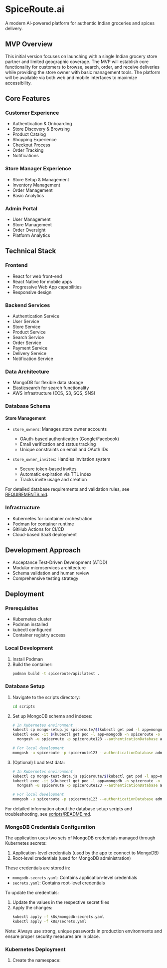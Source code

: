 # SpiceRoute.ai

A modern AI-powered platform for authentic Indian groceries and spices delivery.

## MVP Overview

This initial version focuses on launching with a single Indian grocery store partner and limited geographic coverage. The MVP will establish core functionality for customers to browse, search, order, and receive deliveries while providing the store owner with basic management tools. The platform will be available via both web and mobile interfaces to maximize accessibility.

## Core Features

### Customer Experience
- Authentication & Onboarding
- Store Discovery & Browsing
- Product Catalog
- Shopping Experience
- Checkout Process
- Order Tracking
- Notifications

### Store Manager Experience
- Store Setup & Management
- Inventory Management
- Order Management
- Basic Analytics

### Admin Portal
- User Management
- Store Management
- Order Oversight
- Platform Analytics

## Technical Stack

### Frontend
- React for web front-end
- React Native for mobile apps
- Progressive Web App capabilities
- Responsive design

### Backend Services
- Authentication Service
- User Service
- Store Service
- Product Service
- Search Service
- Order Service
- Payment Service
- Delivery Service
- Notification Service

### Data Architecture
- MongoDB for flexible data storage
- Elasticsearch for search functionality
- AWS infrastructure (ECS, S3, SQS, SNS)

### Database Schema

#### Store Management
- `store_owners`: Manages store owner accounts
  - OAuth-based authentication (Google/Facebook)
  - Email verification and status tracking
  - Unique constraints on email and OAuth IDs
  
- `store_owner_invites`: Handles invitation system
  - Secure token-based invites
  - Automatic expiration via TTL index
  - Tracks invite usage and creation

For detailed database requirements and validation rules, see [REQUIREMENTS.md](./REQUIREMENTS.md).

### Infrastructure
- Kubernetes for container orchestration
- Podman for container runtime
- GitHub Actions for CI/CD
- Cloud-based SaaS deployment

## Development Approach
- Acceptance Test-Driven Development (ATDD)
- Modular microservices architecture
- Schema validation and human review
- Comprehensive testing strategy

## Deployment

### Prerequisites
- Kubernetes cluster
- Podman installed
- kubectl configured
- Container registry access

### Local Development
1. Install Podman
2. Build the container:
   ```bash
   podman build -t spiceroute/api:latest .
   ```

### Database Setup
1. Navigate to the scripts directory:
   ```bash
   cd scripts
   ```

2. Set up MongoDB schema and indexes:
   ```bash
   # In Kubernetes environment
   kubectl cp mongo-setup.js spiceroute/$(kubectl get pod -l app=mongodb -n spiceroute -o jsonpath='{.items[0].metadata.name}'):/tmp/
   kubectl exec -it $(kubectl get pod -l app=mongodb -n spiceroute -o jsonpath='{.items[0].metadata.name}') -n spiceroute -- \
     mongosh -u spiceroute -p spiceroute123 --authenticationDatabase admin /tmp/mongo-setup.js

   # For local development
   mongosh -u spiceroute -p spiceroute123 --authenticationDatabase admin ./mongo-setup.js
   ```

3. (Optional) Load test data:
   ```bash
   # In Kubernetes environment
   kubectl cp mongo-test-data.js spiceroute/$(kubectl get pod -l app=mongodb -n spiceroute -o jsonpath='{.items[0].metadata.name}'):/tmp/
   kubectl exec -it $(kubectl get pod -l app=mongodb -n spiceroute -o jsonpath='{.items[0].metadata.name}') -n spiceroute -- \
     mongosh -u spiceroute -p spiceroute123 --authenticationDatabase admin /tmp/mongo-test-data.js

   # For local development
   mongosh -u spiceroute -p spiceroute123 --authenticationDatabase admin ./mongo-test-data.js
   ```

For detailed information about the database setup scripts and troubleshooting, see [scripts/README.md](./scripts/README.md).

### MongoDB Credentials Configuration
The application uses two sets of MongoDB credentials managed through Kubernetes secrets:

1. Application-level credentials (used by the app to connect to MongoDB)
2. Root-level credentials (used for MongoDB administration)

These credentials are stored in:
- `mongodb-secrets.yaml`: Contains application-level credentials
- `secrets.yaml`: Contains root-level credentials

To update the credentials:
1. Update the values in the respective secret files
2. Apply the changes:
   ```bash
   kubectl apply -f k8s/mongodb-secrets.yaml
   kubectl apply -f k8s/secrets.yaml
   ```

Note: Always use strong, unique passwords in production environments and ensure proper security measures are in place.

### Kubernetes Deployment
1. Create the namespace:
   ```